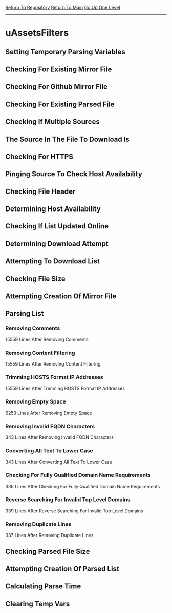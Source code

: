 [Return To Repository](https://github.com/deathbybandaid/piholeparser/)
[Return To Main](https://github.com/deathbybandaid/piholeparser/blob/master/RecentRunLogs/Mainlog.md)
[Go Up One Level](https://github.com/deathbybandaid/piholeparser/blob/master/RecentRunLogs/TopLevelScripts/30-Processing-External-Blacklists.md)
____________________________________
# uAssetsFilters
## Setting Temporary Parsing Variables
## Checking For Existing Mirror File
## Checking For Github Mirror File
## Checking For Existing Parsed File
## Checking If Multiple Sources
## The Source In The File To Download Is
## Checking For HTTPS
## Pinging Source To Check Host Availability
## Checking File Header
## Determining Host Availability
## Checking If List Updated Online
## Determining Download Attempt
## Attempting To Download List
## Checking File Size
## Attempting Creation Of Mirror File
## Parsing List
### Removing Comments
15559 Lines After Removing Comments
### Removing Content Filtering
15559 Lines After Removing Content Filtering
### Trimming HOSTS Format IP Addresses
15559 Lines After Trimming HOSTS Format IP Addresses
### Removing Empty Space
6253 Lines After Removing Empty Space
### Removing Invalid FQDN Characters
343 Lines After Removing Invalid FQDN Characters
### Converting All Text To Lower Case
343 Lines After Converting All Text To Lower Case
### Checking For Fully Qualified Domain Name Requirements
339 Lines After Checking For Fully Qualified Domain Name Requirements
### Reverse Searching For Invalid Top Level Domains
339 Lines After Reverse Searching For Invalid Top Level Domains
### Removing Duplicate Lines
337 Lines After Removing Duplicate Lines
## Checking Parsed File Size
## Attempting Creation Of Parsed List
## Calculating Parse Time
## Clearing Temp Vars
